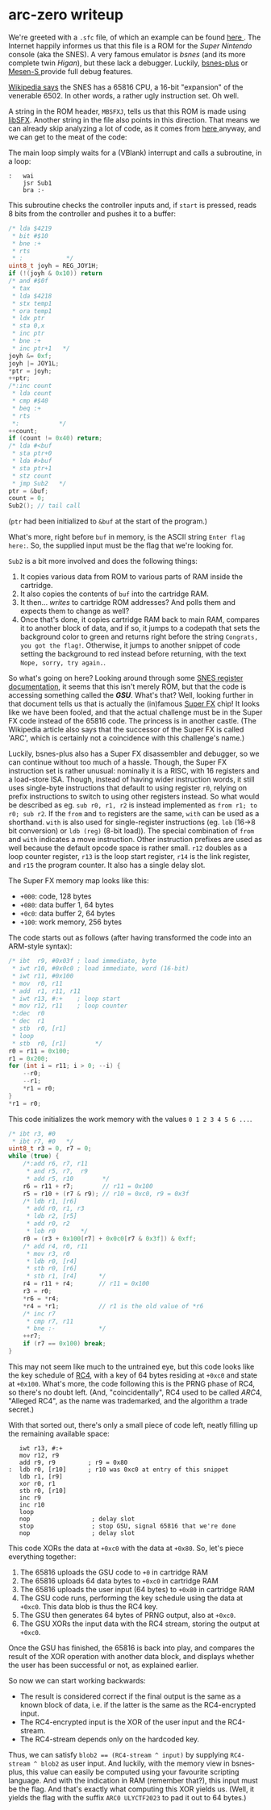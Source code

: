 # arc-zero writeup

We're greeted with a `.sfc` file, of which an example can be found [here
](./arc-zero-example.sfc). The Internet happily informes us that this file is
a ROM for the *Super Nintendo* console (aka the SNES). A very famous emulator
is *bsnes* (and its more complete twin *Higan*), but these lack a debugger.
Luckily, [bsnes-plus](https://github.com/devinacker/bsnes-plus) or [Mesen-S
](https://github.com/SourMesen/Mesen-S) provide full debug features.

[Wikipedia says](https://en.wikipedia.org/wiki/Super_Nintendo_Entertainment_System#CPU_and_RAM)
the SNES has a 65816 CPU, a 16-bit "expansion" of the venerable 6502. In other
words, a rather ugly instruction set. Oh well.

A string in the ROM header, `MBSFXJ`, tells us that this ROM is made using
[libSFX](https://github.com/Optiroc/libSFX). Another string in the file also
points in this direction. That means we can already skip analyzing a lot of
code, as it comes from [here
](https://github.com/Optiroc/libSFX/blob/master/include/CPU/Runtime.s) anyway,
and we can get to the meat of the code:

The main loop simply waits for a (VBlank) interrupt and calls a subroutine,
in a loop:

```
:	wai
	jsr Sub1
	bra :-
```

This subroutine checks the controller inputs and, if `start` is pressed, reads
8 bits from the controller and pushes it to a buffer:

```c
/* lda $4219
 * bit #$10
 * bne :+
 * rts
 * :            */
uint8_t joyh = REG_JOY1H;
if (!(joyh & 0x10)) return
/* and #$0f
 * tax
 * lda $4218
 * stx temp1
 * ora temp1
 * ldx ptr
 * sta 0,x
 * inc ptr
 * bne :+
 * inc ptr+1   */
joyh &= 0xf;
joyh |= JOY1L;
*ptr = joyh;
++ptr;
/*:inc count
 * lda count
 * cmp #$40
 * beq :+
 * rts
 *:           */
++count;
if (count != 0x40) return;
/* lda #<buf
 * sta ptr+0
 * lda #>buf
 * sta ptr+1
 * stz count
 * jmp Sub2   */
ptr = &buf;
count = 0;
Sub2(); // tail call
```

(`ptr` had been initialized to `&buf` at the start of the program.)

What's more, right before `buf` in memory, is the ASCII string `Enter flag
here:`. So, the supplied input must be the flag that we're looking for.

`Sub2` is a bit more involved and does the following things:
1. It copies various data from ROM to various parts of RAM inside the cartridge.
2. It also copies the contents of `buf` into the cartridge RAM.
3. It then... *writes* to cartridge ROM addresses? And polls them and expects
   them to change as well?
4. Once that's done, it copies cartridge RAM back to main RAM, compares it to 
   another block of data, and if so, it jumps to a codepath that sets the
   background color to green and returns right before the string `Congrats, you
   got the flag!`. Otherwise, it jumps to another snippet of code setting the
   background to red instead before returning, with the text `Nope, sorry, try
   again.`.

So what's going on here? Looking around through some [SNES register
documentation](https://problemkaputt.de/fullsnes.htm), it seems that this isn't
merely ROM, but that the code is accessing something called the ***GSU***.
What's that? Well, looking further in that document tells us that is actually
the (in)famous [Super FX](https://en.wikipedia.org/wiki/Super_FX) chip! It
looks like we have been fooled, and that the actual challenge must be in the
Super FX code instead of the 65816 code. The princess is in another castle.
(The Wikipedia article also says that the successor of the Super FX is called
'ARC', which is certainly not a coincidence with this challenge's name.)

Luckily, bsnes-plus also has a Super FX disassembler and debugger, so we can
continue without too much of a hassle. Though, the Super FX instruction set is
rather unusual: nominally it is a RISC, with 16 registers and a load-store ISA.
Though, instead of having wider instruction words, it still uses single-byte
instructions that default to using register `r0`, relying on prefix
instructions to switch to using other registers instead. So what would be
described as eg. `sub r0, r1, r2` is instead implemented as `from r1; to r0;
sub r2`. If the `from` and `to` registers are the same, `with` can be used as a
shorthand. `with` is also used for single-register instructions (eg. `lob`
(16→8 bit conversion) or `ldb (reg)` (8-bit load)). The special combination of
`from` and `with` indicates a move instruction. Other instruction prefixes are
used as well because the default opcode space is rather small. `r12` doubles as
a loop counter register, `r13` is the loop start register, `r14` is the link
register, and `r15` the program counter. It also has a single delay slot.

The Super FX memory map looks like this:
* `+000`: code, 128 bytes
* `+080`: data buffer 1, 64 bytes
* `+0c0`: data buffer 2, 64 bytes
* `+100`: work memory, 256 bytes

The code starts out as follows (after having transformed the code into an
ARM-style syntax):

```c
/* ibt  r9, #0x03f ; load immediate, byte
 * iwt r10, #0x0c0 ; load immediate, word (16-bit)
 * iwt r11, #0x100
 * mov  r0, r11
 * add  r1, r11, r11
 * iwt r13, #:+    ; loop start
 * mov r12, r11    ; loop counter
 *:dec  r0
 * dec  r1
 * stb  r0, [r1]
 * loop
 * stb  r0, [r1]        */
r0 = r11 = 0x100;
r1 = 0x200;
for (int i = r11; i > 0; --i) {
	--r0;
	--r1;
	*r1 = r0;
}
*r1 = r0;
```

This code initializes the work memory with the values `0 1 2 3 4 5 6 ...`.

```c
/* ibt r3, #0
 * ibt r7, #0   */
uint8_t r3 = 0, r7 = 0;
while (true) {
	/*:add r6, r7, r11
	 * and r5, r7,  r9
	 * add r5, r10        */
	r6 = r11 + r7;        // r11 = 0x100
	r5 = r10 + (r7 & r9); // r10 = 0xc0, r9 = 0x3f
	/* ldb r1, [r6]
	 * add r0, r1, r3
	 * ldb r2, [r5]
	 * add r0, r2
	 * lob r0       */
	r0 = (r3 + 0x100[r7] + 0x0c0[r7 & 0x3f]) & 0xff;
	/* add r4, r0, r11
	 * mov r3, r0
	 * ldb r0, [r4]
	 * stb r0, [r6]
	 * stb r1, [r4]      */
	r4 = r11 + r4;       // r11 = 0x100
	r3 = r0;
	*r6 = *r4;
	*r4 = *r1;           // r1 is the old value of *r6
	/* inc r7
	 * cmp r7, r11
	 * bne :-            */
	++r7;
	if (r7 == 0x100) break;
}
```

This may not seem like much to the untrained eye, but this code looks like the
key schedule of [RC4](https://en.wikipedia.org/wiki/RC4), with a key of 64
bytes residing at `+0xc0` and state at `+0x100`. What's more, the code
following this is the PRNG phase of RC4, so there's no doubt left. (And,
"coincidentally", RC4 used to be called *ARC*4, "Alleged RC4", as the name was
trademarked, and the algorithm a trade secret.)

With that sorted out, there's only a small piece of code left, neatly filling
up the remaining available space:

```
   iwt r13, #:+
   mov r12, r9
   add r9, r9         ; r9 = 0x80
:  ldb r0, [r10]      ; r10 was 0xc0 at entry of this snippet
   ldb r1, [r9]
   xor r0, r1
   stb r0, [r10]
   inc r9
   inc r10
   loop
   nop                 ; delay slot
   stop                ; stop GSU, signal 65816 that we're done
   nop                 ; delay slot
```

This code XORs the data at `+0xc0` with the data at `+0x80`. So, let's piece
everything together:

1. The 65816 uploads the GSU code to `+0` in cartridge RAM
1. The 65816 uploads 64 data bytes to `+0xc0` in cartridge RAM
1. The 65816 uploads the user input (64 bytes) to `+0x80` in cartridge RAM
1. The GSU code runs, performing the key schedule using the data at `+0xc0`.
   This data blob is thus the RC4 key.
1. The GSU then generates 64 bytes of PRNG output, also at `+0xc0`.
1. The GSU XORs the input data with the RC4 stream, storing the output at
   `+0xc0`.

Once the GSU has finished, the 65816 is back into play, and compares the result
of the XOR operation with another data block, and displays whether the user has
been successful or not, as explained earlier.

So now we can start working backwards:
* The result is considered correct if the final output is the same as a known
  block of data, i.e. if the latter is the same as the RC4-encrypted input.
* The RC4-encrypted input is the XOR of the user input and the RC4-stream.
* The RC4-stream depends only on the hardcoded key.

Thus, we can satisfy `blob2 == (RC4-stream ^ input)` by supplying
`RC4-stream ^ blob2` as user input. And luckily, with the memory view in
bsnes-plus, this value can easily be computed using your favourite scripting
language. And with the indication in RAM (remember that?), this input must be
the flag. And that's exactly what computing this XOR yields us. (Well, it
yields the flag with the suffix `ARC0 ULYCTF2023` to pad it out to 64 bytes.)

